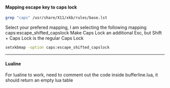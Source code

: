 #### Mapping escape key to caps lock

```sh
grep "caps" /usr/share/X11/xkb/rules/base.lst
```
Select your prefered mapping, I am selecting the following mapping
caps:escape_shifted_capslock Make Caps Lock an additional Esc, but Shift + Caps Lock is the regular Caps Lock

```sh
setxkbmap -option caps:escape_shifted_capslock
```

--- 

#### Lualine 
For lualine to work, need to comment out the code inside bufferline.lua, it should return an empty lua table
